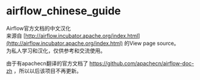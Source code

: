# airflow_chinese_guide
Airflow官方文档的中文汉化</br>
来源自 [http://airflow.incubator.apache.org/index.html](http://airflow.incubator.apache.org/index.html) 的View page source。</br>
为私人学习和汉化，仅供参考和交流使用。

由于有apachecn翻译的官方文档了 https://github.com/apachecn/airflow-doc-zh ，所以以后该项目不再更新。
